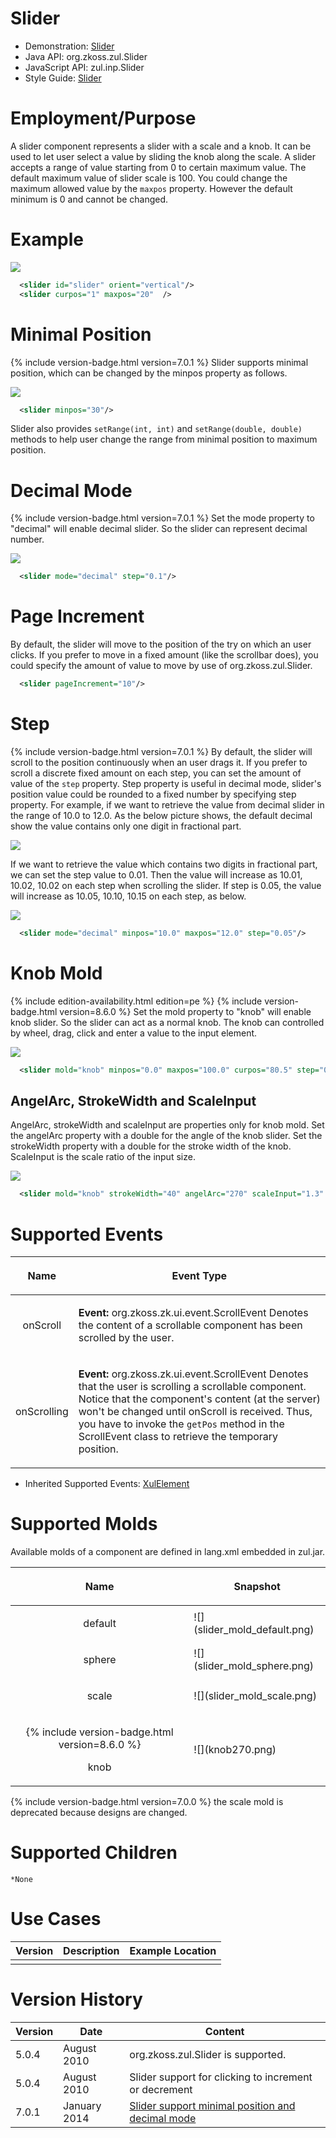 

# Slider

- Demonstration: [Slider](http://www.zkoss.org/zkdemo/input/slider)
- Java API: <javadoc>org.zkoss.zul.Slider</javadoc>
- JavaScript API: <javadoc directory="jsdoc">zul.inp.Slider</javadoc>
- Style Guide: [
  Slider](ZK_Style_Guide/XUL_Component_Specification/Slider)

# Employment/Purpose

A slider component represents a slider with a scale and a knob. It can
be used to let user select a value by sliding the knob along the scale.
A slider accepts a range of value starting from 0 to certain maximum
value. The default maximum value of slider scale is 100. You could
change the maximum allowed value by the `maxpos` property. However the
default minimum is 0 and cannot be changed.

# Example

![](ZKComRef_Slider.png)

``` xml
  <slider id="slider" orient="vertical"/>
  <slider curpos="1" maxpos="20"  />
```

# Minimal Position

{% include version-badge.html version=7.0.1 %} Slider supports minimal position,
which can be changed by the minpos property as follows.

![](min_slider.png)

``` xml
  <slider minpos="30"/>
```

Slider also provides `setRange(int, int)` and `setRange(double, double)`
methods to help user change the range from minimal position to maximum
position.

# Decimal Mode

{% include version-badge.html version=7.0.1 %} Set the mode property to "decimal"
will enable decimal slider. So the slider can represent decimal number.

![](dec_slider.png)

``` xml
  <slider mode="decimal" step="0.1"/>
```

# Page Increment

By default, the slider will move to the position of the try on which an
user clicks. If you prefer to move in a fixed amount (like the scrollbar
does), you could specify the amount of value to move by use of
<javadoc method="setPageIncrement(int)">org.zkoss.zul.Slider</javadoc>.

``` xml
  <slider pageIncrement="10"/>
```

# Step

{% include version-badge.html version=7.0.1 %} By default, the slider will scroll to
the position continuously when an user drags it. If you prefer to scroll
a discrete fixed amount on each step, you can set the amount of value of
the `step` property. Step property is useful in decimal mode, slider's
position value could be rounded to a fixed number by specifying step
property. For example, if we want to retrieve the value from decimal
slider in the range of 10.0 to 12.0. As the below picture shows, the
default decimal show the value contains only one digit in fractional
part.

![](dec_slider_no_step.png)

If we want to retrieve the value which contains two digits in fractional
part, we can set the step value to 0.01. Then the value will increase as
10.01, 10.02, 10.02 on each step when scrolling the slider. If step is
0.05, the value will increase as 10.05, 10.10, 10.15 on each step, as
below.

![](dec_slider_step.png)

``` xml
  <slider mode="decimal" minpos="10.0" maxpos="12.0" step="0.05"/>
```

# Knob Mold

{% include edition-availability.html edition=pe %} {% include version-badge.html version=8.6.0 %} Set the mold
property to "knob" will enable knob slider. So the slider can act as a
normal knob. The knob can controlled by wheel, drag, click and enter a
value to the input element.

![](knob360.png)

``` xml
  <slider mold="knob" minpos="0.0" maxpos="100.0" curpos="80.5" step="0.5" strokeWidth="40"/>
```

## AngelArc, StrokeWidth and ScaleInput

AngelArc, strokeWidth and scaleInput are properties only for knob mold.
Set the angelArc property with a double for the angle of the knob
slider. Set the strokeWidth property with a double for the stroke width
of the knob. ScaleInput is the scale ratio of the input size.

![](knob270.png)

``` xml
  <slider mold="knob" strokeWidth="40" angelArc="270" scaleInput="1.3" minpos="0.0" maxpos="100.0" curpos="80.5" step="0.5"/>
```

# Supported Events

<table>
<thead>
<tr class="header">
<th><center>
<p>Name</p>
</center></th>
<th><center>
<p>Event Type</p>
</center></th>
</tr>
</thead>
<tbody>
<tr class="odd">
<td><center>
<p>onScroll</p>
</center></td>
<td><p><strong>Event:</strong>
<javadoc>org.zkoss.zk.ui.event.ScrollEvent</javadoc> Denotes the content
of a scrollable component has been scrolled by the user.</p></td>
</tr>
<tr class="even">
<td><center>
<p>onScrolling</p>
</center></td>
<td><p><strong>Event:</strong>
<javadoc>org.zkoss.zk.ui.event.ScrollEvent</javadoc> Denotes that the
user is scrolling a scrollable component. Notice that the component's
content (at the server) won't be changed until onScroll is received.
Thus, you have to invoke the <code>getPos</code> method in the
ScrollEvent class to retrieve the temporary position.</p></td>
</tr>
</tbody>
</table>

- Inherited Supported Events: [
  XulElement](ZK_Component_Reference/Base_Components/XulElement#Supported_Events)

# Supported Molds

Available molds of a component are defined in lang.xml embedded in
zul.jar.

<table>
<thead>
<tr class="header">
<th><center>
<p>Name</p>
</center></th>
<th><center>
<p>Snapshot</p>
</center></th>
</tr>
</thead>
<tbody>
<tr class="odd">
<td><center>
<p>default</p>
</center></td>
<td>![](slider_mold_default.png)</td>
</tr>
<tr class="even">
<td><center>
<p>sphere</p>
</center></td>
<td>![](slider_mold_sphere.png)</td>
</tr>
<tr class="odd">
<td><center>
<p>scale</p>
</center></td>
<td>![](slider_mold_scale.png)</td>
</tr>
<tr class="even">
<td><center>
<p>{% include version-badge.html version=8.6.0 %}</p>
</center>
<center>
<p>knob</p>
</center></td>
<td>![](knob270.png)</td>
</tr>
</tbody>
</table>

{% include version-badge.html version=7.0.0 %} the scale mold is deprecated because
designs are changed.

# Supported Children

`*None`

# Use Cases

| Version | Description | Example Location |
|---------|-------------|------------------|
|         |             |                  |

# Version History



| Version | Date         | Content                                                                                     |
|---------|--------------|---------------------------------------------------------------------------------------------|
| 5.0.4   | August 2010  | <javadoc method="setPageIncrement(int)">org.zkoss.zul.Slider</javadoc> is supported.        |
| 5.0.4   | August 2010  | Slider support for clicking to increment or decrement                                       |
| 7.0.1   | January 2014 | [Slider support minimal position and decimal mode](http://tracker.zkoss.org/browse/ZK-2085) |


